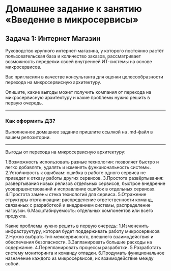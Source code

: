 # Домашнее задание к занятию «Введение в микросервисы»

## Задача 1: Интернет Магазин

Руководство крупного интернет-магазина, у которого постоянно растёт пользовательская база и количество заказов, рассматривает возможность переделки своей внутренней   ИТ-системы на основе микросервисов. 

Вас пригласили в качестве консультанта для оценки целесообразности перехода на микросервисную архитектуру. 

Опишите, какие выгоды может получить компания от перехода на микросервисную архитектуру и какие проблемы нужно решить в первую очередь.

---

### Как оформить ДЗ?

Выполненное домашнее задание пришлите ссылкой на .md-файл в вашем репозитории.

---
Выгоды от перехода на микросервисную архитектуру:

1.Возможность использовать разные технологии: позволяет быстро и легко добавлять, удалять и изменять функциональность системы.
2.Устойчивость к ошибкам: ошибка в работе одного сервиса не приведет к отказу работы других сервисов.
3.Простота развёртывания: развертывания новых релизов отдельных сервисов, быстрое внедрение усовершенствований и исправление ошибок в отдельных сервисах.
4.Простота замены стека технологий для сервиса.
5.Отражение структуры отрганизации: распределение ответственности команд, связанных с разработкой и внедрением системы, распределение нагрузки.
6.Масштабируемость: отдельных компонентов или всего продукта.

Какие проблемы нужно решить в первую очередь:
1.Измененить инфраструктуру, которая будет поддерживать работу микросервисов
2.Нужно выбрать тип межсервисного, внешнего взаимодействия и обеспечения безопасности.
3.Запланировать большие расходы на содержание.
4.Перепланировать процессы разработки.
5.Разработать систему мониторинга и команду отладки. 
6.Продумать функциональное назначение каждого из микросервисов, их взаимодействие между собой.